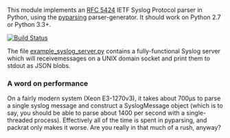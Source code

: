 This module implements an [RFC 5424](https://tools.ietf.org/html/rfc5424) IETF Syslog Protocol parser in Python, using the [pyparsing](http://pyparsing.wikispaces.com/) parser-generator. It should work on Python 2.7 or Python 3.3+.

[![Build Status](https://travis-ci.org/EasyPost/syslog-rfc5424-parser.svg?branch=master)](https://travis-ci.org/EasyPost/syslog-rfc5424-parser)

The file [example_syslog_server.py](example_syslog_server.py) contains a fully-functional Syslog server which will receivemessages on a UNIX domain socket and print them to stdout as JSON blobs.

### A word on performance
On a fairly modern system (Xeon E3-1270v3), it takes about 700µs to parse a single syslog message and construct a SyslogMessage object (which is to say, you should be able to parse about 1400 per second with a single-threaded process). Effectively all of the time is spent in pyparsing, and packrat only makes it worse. Are you really in that much of a rush, anyway?
